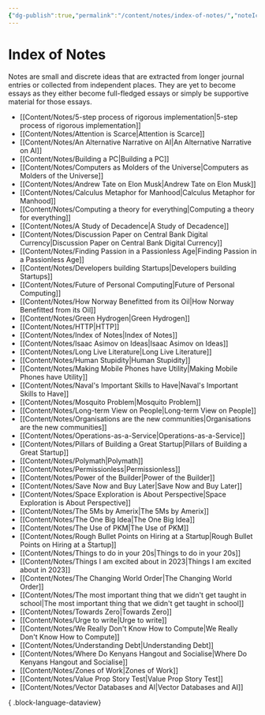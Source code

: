 ```yaml
---
{"dg-publish":true,"permalink":"/content/notes/index-of-notes/","noteIcon":"2"}
---
```


# Index of Notes

Notes are small and discrete ideas that are extracted from longer journal entries or collected from independent places. They are yet to become essays as they either become full-fledged essays or simply be supportive material for those essays. 
- [[Content/Notes/5-step process of rigorous implementation\|5-step process of rigorous implementation]]
- [[Content/Notes/Attention is Scarce\|Attention is Scarce]]
- [[Content/Notes/An Alternative Narrative on AI\|An Alternative Narrative on AI]]
- [[Content/Notes/Building a PC\|Building a PC]]
- [[Content/Notes/Computers as Molders of the Universe\|Computers as Molders of the Universe]]
- [[Content/Notes/Andrew Tate on Elon Musk\|Andrew Tate on Elon Musk]]
- [[Content/Notes/Calculus Metaphor for Manhood\|Calculus Metaphor for Manhood]]
- [[Content/Notes/Computing a theory for everything\|Computing a theory for everything]]
- [[Content/Notes/A Study of Decadence\|A Study of Decadence]]
- [[Content/Notes/Discussion Paper on Central Bank Digital Currency\|Discussion Paper on Central Bank Digital Currency]]
- [[Content/Notes/Finding Passion in a Passionless Age\|Finding Passion in a Passionless Age]]
- [[Content/Notes/Developers building Startups\|Developers building Startups]]
- [[Content/Notes/Future of Personal Computing\|Future of Personal Computing]]
- [[Content/Notes/How Norway Benefitted from its Oil\|How Norway Benefitted from its Oil]]
- [[Content/Notes/Green Hydrogen\|Green Hydrogen]]
- [[Content/Notes/HTTP\|HTTP]]
- [[Content/Notes/Index of Notes\|Index of Notes]]
- [[Content/Notes/Isaac Asimov on Ideas\|Isaac Asimov on Ideas]]
- [[Content/Notes/Long Live Literature\|Long Live Literature]]
- [[Content/Notes/Human Stupidity\|Human Stupidity]]
- [[Content/Notes/Making Mobile Phones have Utility\|Making Mobile Phones have Utility]]
- [[Content/Notes/Naval's Important Skills to Have\|Naval's Important Skills to Have]]
- [[Content/Notes/Mosquito Problem\|Mosquito Problem]]
- [[Content/Notes/Long-term View on People\|Long-term View on People]]
- [[Content/Notes/Organisations are the new communities\|Organisations are the new communities]]
- [[Content/Notes/Operations-as-a-Service\|Operations-as-a-Service]]
- [[Content/Notes/Pillars of Building a Great Startup\|Pillars of Building a Great Startup]]
- [[Content/Notes/Polymath\|Polymath]]
- [[Content/Notes/Permissionless\|Permissionless]]
- [[Content/Notes/Power of the Builder\|Power of the Builder]]
- [[Content/Notes/Save Now and Buy Later\|Save Now and Buy Later]]
- [[Content/Notes/Space Exploration is About Perspective\|Space Exploration is About Perspective]]
- [[Content/Notes/The 5Ms by Amerix\|The 5Ms by Amerix]]
- [[Content/Notes/The One Big Idea\|The One Big Idea]]
- [[Content/Notes/The Use of PKM\|The Use of PKM]]
- [[Content/Notes/Rough Bullet Points on Hiring at a Startup\|Rough Bullet Points on Hiring at a Startup]]
- [[Content/Notes/Things to do in your 20s\|Things to do in your 20s]]
- [[Content/Notes/Things I am excited about in 2023\|Things I am excited about in 2023]]
- [[Content/Notes/The Changing World Order\|The Changing World Order]]
- [[Content/Notes/The most important thing that we didn't get taught in school\|The most important thing that we didn't get taught in school]]
- [[Content/Notes/Towards Zero\|Towards Zero]]
- [[Content/Notes/Urge to write\|Urge to write]]
- [[Content/Notes/We Really Don't Know How to Compute\|We Really Don't Know How to Compute]]
- [[Content/Notes/Understanding Debt\|Understanding Debt]]
- [[Content/Notes/Where Do Kenyans Hangout and Socialise\|Where Do Kenyans Hangout and Socialise]]
- [[Content/Notes/Zones of Work\|Zones of Work]]
- [[Content/Notes/Value Prop Story Test\|Value Prop Story Test]]
- [[Content/Notes/Vector Databases and AI\|Vector Databases and AI]]

{ .block-language-dataview}

